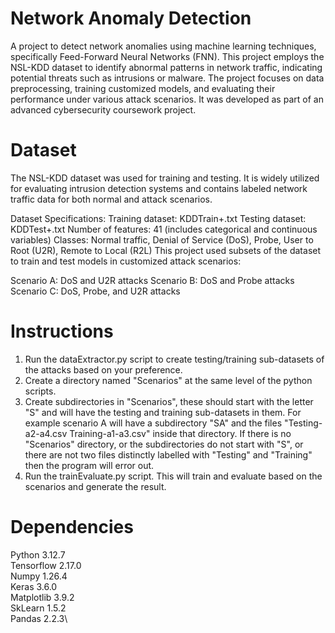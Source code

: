 # Network Anomaly Detection
A project to detect network anomalies using machine learning techniques, specifically Feed-Forward Neural Networks (FNN). This project employs the NSL-KDD dataset to identify abnormal patterns in network traffic, indicating potential threats such as intrusions or malware. The project focuses on data preprocessing, training customized models, and evaluating their performance under various attack scenarios. It was developed as part of an advanced cybersecurity coursework project.


# Dataset
The NSL-KDD dataset was used for training and testing. It is widely utilized for evaluating intrusion detection systems and contains labeled network traffic data for both normal and attack scenarios.

Dataset Specifications:
Training dataset: KDDTrain+.txt
Testing dataset: KDDTest+.txt
Number of features: 41 (includes categorical and continuous variables)
Classes: Normal traffic, Denial of Service (DoS), Probe, User to Root (U2R), Remote to Local (R2L)
This project used subsets of the dataset to train and test models in customized attack scenarios:

Scenario A: DoS and U2R attacks
Scenario B: DoS and Probe attacks
Scenario C: DoS, Probe, and U2R attacks

# Instructions
  1. Run the dataExtractor.py script to create testing/training sub-datasets of the attacks based on your preference.
  2. Create a directory named "Scenarios" at the same level of the python scripts.
  3. Create subdirectories in "Scenarios", these should start with the letter "S" and will have the testing and training sub-datasets in them. For example scenario A will have a subdirectory "SA" and the files "Testing-a2-a4.csv  Training-a1-a3.csv" inside that directory. If there is no "Scenarios" directory, or the subdirectories do not start with "S", or there are not two files distinctly labelled with "Testing" and "Training" then the program will error out.
  4. Run the trainEvaluate.py script. This will train and evaluate based on the scenarios and generate the result.

# Dependencies
  Python 3.12.7\
  Tensorflow 2.17.0\
  Numpy 1.26.4\
  Keras 3.6.0\
  Matplotlib 3.9.2\
  SkLearn 1.5.2\
  Pandas 2.2.3\
   
